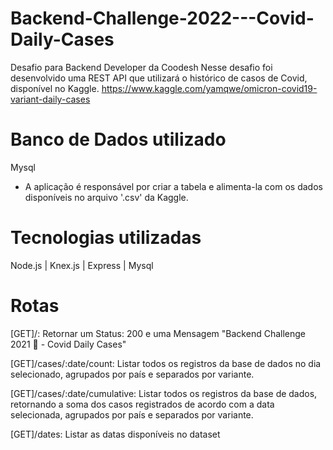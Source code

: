 # Backend-Challenge-2022---Covid-Daily-Cases

Desafio para Backend Developer da Coodesh
Nesse desafio foi desenvolvido uma REST API que utilizará o histórico de casos de Covid, disponível no Kaggle. 
https://www.kaggle.com/yamqwe/omicron-covid19-variant-daily-cases

# Banco de Dados utilizado

  Mysql
  
  * A aplicação é responsável por criar a tabela e alimenta-la com os dados disponíveis no arquivo '.csv' da Kaggle.

# Tecnologias utilizadas

  Node.js | Knex.js | Express | Mysql
  

# Rotas

  [GET]/: Retornar um Status: 200 e uma Mensagem "Backend Challenge 2021 🏅 - Covid Daily Cases"

  [GET]/cases/:date/count: Listar todos os registros da base de dados no dia selecionado, agrupados por país e separados por variante.

  [GET]/cases/:date/cumulative: Listar todos os registros da base de dados, retornando a soma dos casos registrados de acordo com a data selecionada, agrupados por país e separados por variante.

  [GET]/dates: Listar as datas disponíveis no dataset
